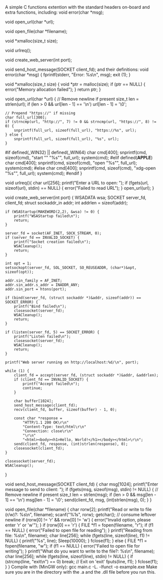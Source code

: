 A simple C functions extention with the standard headers on-board and extra functions, including:
void error(char *msg);

void open_url(char *url);

void open_file(char *filename);

void *xmalloc(size_t size);

void urlreq();

void create_web_server(int port);

void send_host_message(SOCKET client_fd);
and their definitions:
void error(char *msg) {
    fprintf(stderr, "Error: %s\n", msg);
    exit (1);
}

void *xmalloc(size_t size) {
    void *ptr = malloc(size);
    if (ptr == NULL) {
        error("Memory allocation failed");
    }
    return ptr;
}

void open_url(char *url) {
    // Remove newline if present
    size_t len = strlen(url);
    if (len > 0 && url[len - 1] == '\n') url[len - 1] = '\0';

    // Prepend "https://" if missing
    char full_url[300];
    if (strncmp(url, "http://", 7) != 0 && strncmp(url, "https://", 8) != 0) {
        snprintf(full_url, sizeof(full_url), "https://%s", url);
    } else {
        snprintf(full_url, sizeof(full_url), "%s", url);
    }

#if defined(_WIN32) || defined(_WIN64)
    char cmd[400];
    snprintf(cmd, sizeof(cmd), "start \"\" \"%s\"", full_url);
    system(cmd);
#elif defined(__APPLE__)
    char cmd[400];
    snprintf(cmd, sizeof(cmd), "open \"%s\"", full_url);
    system(cmd);
#else
    char cmd[400];
    snprintf(cmd, sizeof(cmd), "xdg-open \"%s\"", full_url);
    system(cmd);
#endif
}

void urlreq(){
    char url[256];
    printf("Enter a URL to open: ");
    if (fgets(url, sizeof(url), stdin) == NULL) {
        error("Failed to read URL");
    }
    open_url(url);
}

void create_web_server(int port) {
    WSADATA wsa;
    SOCKET server_fd, client_fd;
    struct sockaddr_in addr;
    int addrlen = sizeof(addr);

    if (WSAStartup(MAKEWORD(2,2), &wsa) != 0) {
        printf("WSAStartup failed\n");
        return;
    }

    server_fd = socket(AF_INET, SOCK_STREAM, 0);
    if (server_fd == INVALID_SOCKET) {
        printf("Socket creation failed\n");
        WSACleanup();
        return;
    }

    int opt = 1;
    setsockopt(server_fd, SOL_SOCKET, SO_REUSEADDR, (char*)&opt, sizeof(opt));

    addr.sin_family = AF_INET;
    addr.sin_addr.s_addr = INADDR_ANY;
    addr.sin_port = htons(port);

    if (bind(server_fd, (struct sockaddr *)&addr, sizeof(addr)) == SOCKET_ERROR) {
        printf("Bind failed\n");
        closesocket(server_fd);
        WSACleanup();
        return;
    }

    if (listen(server_fd, 5) == SOCKET_ERROR) {
        printf("Listen failed\n");
        closesocket(server_fd);
        WSACleanup();
        return;
    }

    printf("Web server running on http://localhost:%d/\n", port);

    while (1) {
        client_fd = accept(server_fd, (struct sockaddr *)&addr, &addrlen);
        if (client_fd == INVALID_SOCKET) {
            printf("Accept failed\n");
            continue;
        }

        char buffer[1024];
        send_host_message(client_fd);
        recv(client_fd, buffer, sizeof(buffer) - 1, 0);

        const char *response =
            "HTTP/1.1 200 OK\r\n"
            "Content-Type: text/html\r\n"
            "Connection: close\r\n"
            "\r\n"
            "<html><body><h1>Hello, World!</h1></body></html>\r\n";
        send(client_fd, response, (int)strlen(response), 0);
        closesocket(client_fd);
    }

    closesocket(server_fd);
    WSACleanup();
}

void send_host_message(SOCKET client_fd) {
    char msg[1024];
    printf("Enter message to send to client: ");
    if (fgets(msg, sizeof(msg), stdin) != NULL) {
        // Remove newline if present
        size_t len = strlen(msg);
        if (len > 0 && msg[len - 1] == '\n') msg[len - 1] = '\0';
        send(client_fd, msg, (int)strlen(msg), 0);
    }
}

void open_file(char *filename) {
    char rorw[2];
    printf("Read or write to file (r/w)?: %s\n", filename);
    scanf("%1s", rorw);
    getchar(); // consume leftover newline
    if (rorw[0] != 'r' && rorw[0] != 'w') {
        error("Invalid option, please enter 'r' or 'w'");
    }
    if (rorw[0] == 'r') {
        FILE *f1 = fopen(filename, "r");
        if (f1 == NULL) {
            error("Failed to open file for reading");
        }
        printf("Reading from file: %s\n", filename);
        char line[256];
        while (fgets(line, sizeof(line), f1) != NULL) {
            printf("%s", line);
            Sleep(10000);
        }
        fclose(f1);
    } else {
        FILE *f1 = fopen(filename, "w");
        if (f1 == NULL) {
            error("Failed to open file for writing");
        }
        printf("What do you want to write to the file?: %s\n", filename);
        char line[256];
        while (fgets(line, sizeof(line), stdin) != NULL) {
            if (strcmp(line, "exit\n") == 0) break; // Exit on 'exit'
            fputs(line, f1);
        }
        fclose(f1);
    }
}
Compile with (MinGW only):
gcc main.c -L. -lfunct -o example.exe
Make sure you are in the directory with the .a and the .dll file before you run this.
